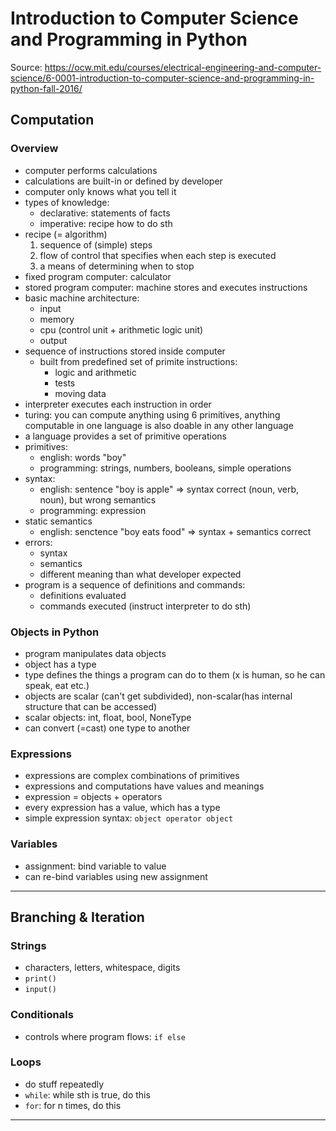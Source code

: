 # Introduction to Computer Science and Programming in Python

Source: https://ocw.mit.edu/courses/electrical-engineering-and-computer-science/6-0001-introduction-to-computer-science-and-programming-in-python-fall-2016/

## Computation

### Overview

- computer performs calculations
- calculations are built-in or defined by developer
- computer only knows what you tell it
- types of knowledge:
  - declarative: statements of facts
  - imperative: recipe how to do sth
- recipe (= algorithm)
  1. sequence of (simple) steps
  1. flow of control that specifies when each step is executed
  1. a means of determining when to stop
- fixed program computer: calculator
- stored program computer: machine stores and executes instructions
- basic machine architecture:
  - input
  - memory
  - cpu (control unit + arithmetic logic unit)
  - output
- sequence of instructions stored inside computer
  - built from predefined set of primite instructions:
    - logic and arithmetic
    - tests
    - moving data
- interpreter executes each instruction in order
- turing: you can compute anything using 6 primitives, anything computable in one language is also doable in any other language
- a language provides a set of primitive operations
- primitives:
  - english: words "boy"
  - programming: strings, numbers, booleans, simple operations
- syntax:
  - english: sentence "boy is apple" => syntax correct (noun, verb, noun), but wrong semantics
  - programming: expression
- static semantics
  - english: senctence "boy eats food" => syntax + semantics correct
- errors:
  - syntax
  - semantics
  - different meaning than what developer expected
- program is a sequence of definitions and commands:
  - definitions evaluated
  - commands executed (instruct interpreter to do sth)

### Objects in Python

- program manipulates data objects
- object has a type
- type defines the things a program can do to them (x is human, so he can speak, eat etc.)
- objects are scalar (can't get subdivided), non-scalar(has internal structure that can be accessed)
- scalar objects: int, float, bool, NoneType
- can convert (=cast) one type to another

### Expressions

- expressions are complex combinations of primitives
- expressions and computations have values and meanings
- expression = objects + operators
- every expression has a value, which has a type
- simple expression syntax: `object operator object`

### Variables

- assignment: bind variable to value
- can re-bind variables using new assignment

---

## Branching & Iteration

### Strings

- characters, letters, whitespace, digits
- `print()`
- `input()`

### Conditionals

- controls where program flows: `if else`

### Loops

- do stuff repeatedly
- `while`: while sth is true, do this
- `for`: for n times, do this

---
